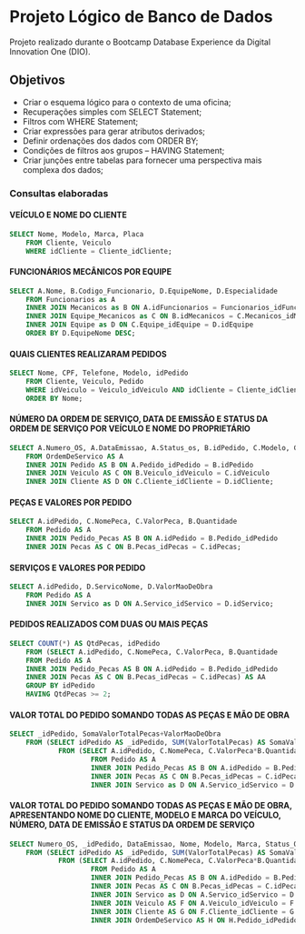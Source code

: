 
# Projeto Lógico de Banco de Dados

Projeto realizado durante o Bootcamp Database Experience da Digital Innovation One (DIO).

## Objetivos


- Criar o esquema lógico para o contexto de uma oficina;
- Recuperações simples com SELECT Statement;
- Filtros com WHERE Statement;
- Criar expressões para gerar atributos derivados;
- Definir ordenações dos dados com ORDER BY;
- Condições de filtros aos grupos – HAVING Statement;
- Criar junções entre tabelas para fornecer uma perspectiva mais complexa dos dados;


### Consultas elaboradas

#### VEÍCULO E NOME DO CLIENTE
```sql
SELECT Nome, Modelo, Marca, Placa
	FROM Cliente, Veiculo
    WHERE idCliente = Cliente_idCliente;
```

#### FUNCIONÁRIOS MECÂNICOS POR EQUIPE
```sql
SELECT A.Nome, B.Codigo_Funcionario, D.EquipeNome, D.Especialidade
	FROM Funcionarios as A
	INNER JOIN Mecanicos as B ON A.idFuncionarios = Funcionarios_idFuncionarios
	INNER JOIN Equipe_Mecanicos as C ON B.idMecanicos = C.Mecanicos_idMecanicos
	INNER JOIN Equipe as D ON C.Equipe_idEquipe = D.idEquipe
	ORDER BY D.EquipeNome DESC;
```

#### QUAIS CLIENTES REALIZARAM PEDIDOS
```sql
SELECT Nome, CPF, Telefone, Modelo, idPedido
	FROM Cliente, Veiculo, Pedido
    WHERE idVeiculo = Veiculo_idVeiculo AND idCliente = Cliente_idCliente
    ORDER BY Nome;
```

#### NÚMERO DA ORDEM DE SERVIÇO, DATA DE EMISSÃO E STATUS DA ORDEM DE SERVIÇO POR VEÍCULO E NOME DO PROPRIETÁRIO
```sql
SELECT A.Numero_OS, A.DataEmissao, A.Status_os, B.idPedido, C.Modelo, C.Marca, D.Nome, D.Telefone
	FROM OrdemDeServico AS A
	INNER JOIN Pedido AS B ON A.Pedido_idPedido = B.idPedido
	INNER JOIN Veiculo AS C ON B.Veiculo_idVeiculo = C.idVeiculo
	INNER JOIN Cliente AS D ON C.Cliente_idCliente = D.idCliente;
```

#### PEÇAS E VALORES POR PEDIDO
```sql
SELECT A.idPedido, C.NomePeca, C.ValorPeca, B.Quantidade
	FROM Pedido AS A
    INNER JOIN Pedido_Pecas AS B ON A.idPedido = B.Pedido_idPedido
    INNER JOIN Pecas AS C ON B.Pecas_idPecas = C.idPecas;
```
#### SERVIÇOS E VALORES POR PEDIDO
```sql
SELECT A.idPedido, D.ServicoNome, D.ValorMaoDeObra
	FROM Pedido AS A
    INNER JOIN Servico as D ON A.Servico_idServico = D.idServico;
```

#### PEDIDOS REALIZADOS COM DUAS OU MAIS PEÇAS
```sql
SELECT COUNT(*) AS QtdPecas, idPedido
	FROM (SELECT A.idPedido, C.NomePeca, C.ValorPeca, B.Quantidade
	FROM Pedido AS A
    INNER JOIN Pedido_Pecas AS B ON A.idPedido = B.Pedido_idPedido
    INNER JOIN Pecas AS C ON B.Pecas_idPecas = C.idPecas) AS AA
    GROUP BY idPedido
    HAVING QtdPecas >= 2;
```


#### VALOR TOTAL DO PEDIDO SOMANDO TODAS AS PEÇAS E MÃO DE OBRA
```sql
SELECT _idPedido, SomaValorTotalPecas+ValorMaoDeObra
	FROM (SELECT idPedido AS _idPedido, SUM(ValorTotalPecas) AS SomaValorTotalPecas, ServicoNome, ValorMaoDeObra
			FROM (SELECT A.idPedido, C.NomePeca, C.ValorPeca*B.Quantidade AS ValorTotalPecas, D.ServicoNome, D.ValorMaoDeObra
					FROM Pedido AS A
					INNER JOIN Pedido_Pecas AS B ON A.idPedido = B.Pedido_idPedido
					INNER JOIN Pecas AS C ON B.Pecas_idPecas = C.idPecas
					INNER JOIN Servico as D ON A.Servico_idServico = D.idServico) AS AAA GROUP BY idPedido) AS ValorTotalDoPedido;
```

#### VALOR TOTAL DO PEDIDO SOMANDO TODAS AS PEÇAS E MÃO DE OBRA, APRESENTANDO NOME DO CLIENTE, MODELO E MARCA DO VEÍCULO, NÚMERO, DATA DE EMISSÃO E STATUS DA ORDEM DE SERVIÇO
```sql
SELECT Numero_OS, _idPedido, DataEmissao, Nome, Modelo, Marca, Status_OS, SomaValorTotalPecas+ValorMaoDeObra AS ValorTotalPedido
	FROM (SELECT idPedido AS _idPedido, SUM(ValorTotalPecas) AS SomaValorTotalPecas, ServicoNome, ValorMaoDeObra, Nome, Modelo, Marca, Numero_OS, Status_OS, DataEmissao
			FROM (SELECT A.idPedido, C.NomePeca, C.ValorPeca*B.Quantidade AS ValorTotalPecas, D.ServicoNome, D.ValorMaoDeObra, G.Nome, F.Modelo, F.Marca, H.Numero_OS, H.Status_OS, H.DataEmissao
					FROM Pedido AS A
					INNER JOIN Pedido_Pecas AS B ON A.idPedido = B.Pedido_idPedido
					INNER JOIN Pecas AS C ON B.Pecas_idPecas = C.idPecas
					INNER JOIN Servico as D ON A.Servico_idServico = D.idServico
					INNER JOIN Veiculo AS F ON A.Veiculo_idVeiculo = F.idVeiculo
					INNER JOIN Cliente AS G ON F.Cliente_idCliente = G.idCliente
                    INNER JOIN OrdemDeServico AS H ON H.Pedido_idPedido = A.idPedido) AS AAA GROUP BY idPedido) AS ValorTotalDoPedido;
```